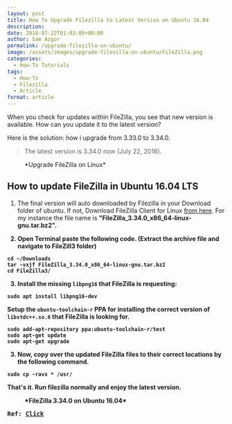 ```yaml
---
layout: post
title: How To Upgrade Filezilla to Latest Version on Ubuntu 16.04
description: 
date: 2018-07-22T01:03:09+00:00
author: Sam Azgor
permalink: /upgrade-filezilla-on-ubuntu/
image: /assets/images/upgrade-filezilla-on-ubuntu/FileZilla.png
categories:
  - How-To Tutorials
tags:
  - How-To
  - Filezilla
  - Article
format: article
---
```


When you check for updates within FileZilla, you see that new version is available. How can you update it to the latest version? 

Here is the solution: how i upgrade from 3.33.0 to 3.34.0.

> The latest version is 3.34.0 now (July 22, 2018).


<figure>
<amp-img src="/assets/images/upgrade-filezilla-on-ubuntu/FileZilla-Update.png" alt="Upgrade FileZilla on Linux" width="600" height="337" layout="responsive">
</amp-img>
<figcaption>*Upgrade FileZilla on Linux* 
</figcaption>
</figure>


<h2>How to update FileZilla in Ubuntu 16.04 LTS</h2>

1) The final version will auto downloaded by Filezilla in your Download folder of ubuntu. If not, Download FileZilla Client for Linux <a href="https://filezilla-project.org/download.php?type=client" rel="noreferrer">from here</a>. For my instance the file name is <strong>"FileZilla_3.34.0_x86_64-linux-gnu.tar.bz2"<strong>.

2) Open Terminal paste the following code. (Extract the archive file and navigate to FileZill3 folder)

```
cd ~/Downloads
tar -vxjf FileZilla_3.34.0_x86_64-linux-gnu.tar.bz2
cd FileZilla3/
```

3) Install the missing `libpng16` that FileZilla is requesting:

```
sudo apt install libpng16-dev
```

Setup the `ubuntu-toolchain-r` PPA for installing the correct version of `libstdc++.so.6` that FileZilla is looking for.

```
sudo add-apt-repository ppa:ubuntu-toolchain-r/test
sudo apt-get update
sudo apt-get upgrade
```

3) Now, copy over the updated FileZilla files to their correct locations by the following command.

```
sudo cp -ravx * /usr/
```

That's it. Run filezilla normally and enjoy the latest version.

<figure>
<amp-img src="/assets/images/upgrade-filezilla-on-ubuntu/Filezilla3.34.0.png" alt="Update FileZilla on Ubuntu" width="600" height="337" layout="responsive">
</amp-img>
<figcaption>*FileZilla 3.34.0 on Ubuntu 16.04* 
</figcaption>
</figure>

<pre>Ref: <a href="https://askubuntu.com/a/1000276" target="_blank" rel="noreferrer">Click</a></pre>
